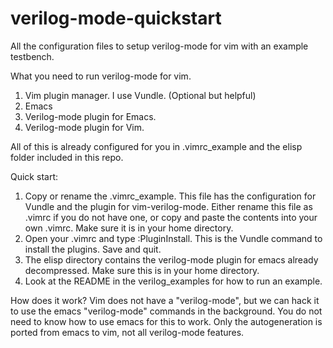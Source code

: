 # verilog-mode-quickstart

All the configuration files to setup verilog-mode for vim with an example testbench.

What you need to run verilog-mode for vim. 
  1. Vim plugin manager. I use Vundle. (Optional but helpful)
  2. Emacs
  3. Verilog-mode plugin for Emacs.
  4. Verilog-mode plugin for Vim.

All of this is already configured for you in .vimrc_example and the elisp folder included in this repo.

Quick start:

  1. Copy or rename the .vimrc_example. This file has the configuration for Vundle and the plugin for vim-verilog-mode. Either rename this file as .vimrc if you do not have one, or copy and paste the contents into your own .vimrc. Make sure it is in your home directory.
  2. Open your .vimrc and type :PluginInstall. This is the Vundle command to install the plugins. Save and quit.
  3. The elisp directory contains the verilog-mode plugin for emacs already decompressed. Make sure this is in your home directory.
  4. Look at the README in the verilog_examples for how to run an example.

How does it work?
Vim does not have a "verilog-mode", but we can hack it to use the emacs "verilog-mode" commands in the background. You do not need to know how to use emacs for this to work. Only the autogeneration is ported from emacs to vim, not all verilog-mode features.









